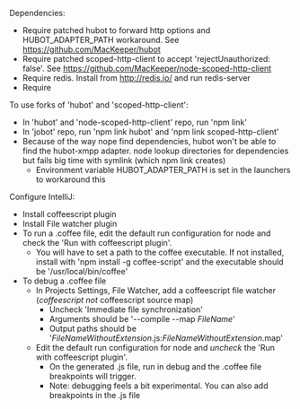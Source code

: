 Dependencies:
  * Require patched hubot to forward http options and HUBOT_ADAPTER_PATH workaround. See https://github.com/MacKeeper/hubot
  * Require patched scoped-http-client to accept 'rejectUnauthorized: false'. See https://github.com/MacKeeper/node-scoped-http-client
  * Require redis. Install from http://redis.io/ and run redis-server
  * Require

To use forks of 'hubot' and 'scoped-http-client':
  * In 'hubot' and 'node-scoped-http-client' repo, run 'npm link'
  * In 'jobot' repo, run 'npm link hubot' and 'npm link scoped-http-client'
  * Because of the way nope find dependencies, hubot won't be able to find the hubot-xmpp adapter. node lookup directories for dependencies but fails big time with symlink (which npm link creates)
    * Environment variable HUBOT_ADAPTER_PATH is set in the launchers to workaround this

Configure IntelliJ:
  * Install coffeescript plugin
  * Install File watcher plugin
  * To run a .coffee file, edit the default run configuration for node and check the 'Run with coffeescript plugin'.
    * You will have to set a path to the coffee executable. If not installed, install with 'npm install -g coffee-script' and the executable should be '/usr/local/bin/coffee'
  * To debug a .coffee file
    * In Projects Settings, File Watcher, add a coffeescript file watcher (_coffeescript_ *not* coffeescript source map)
      * Uncheck 'Immediate file synchronization'
      * Arguments should be '--compile --map $FileName$'
      * Output paths should be '$FileNameWithoutExtension$.js:$FileNameWithoutExtension$.map'
    * Edit the default run configuration for node and *uncheck* the 'Run with coffeescript plugin'.
      * On the generated .js file, run in debug and the .coffee file breakpoints will trigger.
      * Note: debugging feels a bit experimental. You can also add breakpoints in the .js file


